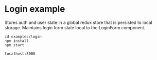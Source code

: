 # Login example

Stores auth and user state in a global redux store that is persisted to local storage. Maintains login form state local to the LoginForm component.

```
cd examples/login
npm install
npm start

localhost:3000
```